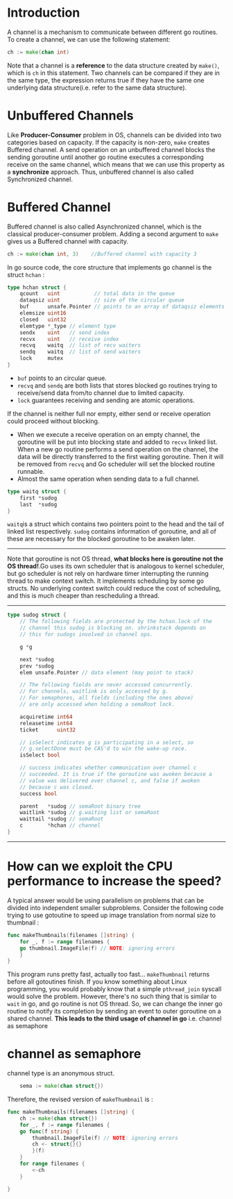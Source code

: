 # Introduction 
A channel is a mechanism to communicate between different go routines. To create a channel, we can use the following statement:
```go
ch := make(chan int)
```
Note that a channel is a **reference** to the data structure created by `make()`, which is `ch` in this statement.
Two channels can be compared if they are in the same type, the expression returns true if they have the same one underlying data structure(i.e. refer to the same data structure).
# Unbuffered Channels
Like **Producer-Consumer** problem in OS, channels can be divided into two categories based on capacity. If the capacity is non-zero, `make` creates Buffered channel.
A send operation on an unbuffered channel blocks the sending goroutine until another go routine executes a corresponding receive on the same channel, which means that we can use this property as a **synchronize** approach. Thus, unbuffered channel is also called Synchronized channel. 
# Buffered Channel 
Buffered channel is also called Asynchronized channel, which is the classical producer-consumer problem.
Adding a second argument to `make` gives us a Buffered channel with capacity.
```go
ch := make(chan int, 3)    //Buffered channel with capacity 3
```
In go source code, the core structure that implements go channel is the struct `hchan` :
```go
type hchan struct {
	qcount   uint           // total data in the queue
	dataqsiz uint           // size of the circular queue
	buf      unsafe.Pointer // points to an array of dataqsiz elements
	elemsize uint16
	closed   uint32
	elemtype *_type // element type
	sendx    uint   // send index
	recvx    uint   // receive index
	recvq    waitq  // list of recv waiters
	sendq    waitq  // list of send waiters
	lock     mutex
}
```
- `buf` points to an circular queue.
- `recvq` and `sendq` are both lists that stores blocked go routines trying to receive/send data from/to channel due to limited capacity.
- `lock` guarantees receiving and sending are atomic operations.

If the channel is neither full nor empty, either send or receive operation could proceed without blocking.
- When we execute a receive operation on an empty channel, the goroutine will be put into blocking state and added to `recvx` linked list. When a new go routine performs a send operation on the channel, the data will be directly transferred to the first waiting goroutine. Then it will be removed from `recvq` and Go scheduler will set the blocked routine runnable.
- Almost the same operation when sending data to a full channel.
```go
type waitq struct {
	first *sudog
	last  *sudog
}
```
`waitq`is a struct which contains two pointers point to the head and the tail of linked list respectively. `sudog` contains information of goroutine, and all of these are necessary for the blocked goroutine to be awaken later.
***
Note that goroutine is not OS thread, **what blocks here is goroutine not the OS thread!**.Go uses its own scheduler that is analogous to kernel scheduler, but go scheduler is not rely on hardware timer interrupting the running thread to make context switch. It implements  scheduling by some go structs. No underlying context switch could reduce the cost of scheduling, and this is much cheaper than rescheduling a thread. 
***
```go
type sudog struct {
	// The following fields are protected by the hchan.lock of the
	// channel this sudog is blocking on. shrinkstack depends on
	// this for sudogs involved in channel ops.

	g *g

	next *sudog
	prev *sudog
	elem unsafe.Pointer // data element (may point to stack)

	// The following fields are never accessed concurrently.
	// For channels, waitlink is only accessed by g.
	// For semaphores, all fields (including the ones above)
	// are only accessed when holding a semaRoot lock.

	acquiretime int64
	releasetime int64
	ticket      uint32

	// isSelect indicates g is participating in a select, so
	// g.selectDone must be CAS'd to win the wake-up race.
	isSelect bool

	// success indicates whether communication over channel c
	// succeeded. It is true if the goroutine was awoken because a
	// value was delivered over channel c, and false if awoken
	// because c was closed.
	success bool

	parent   *sudog // semaRoot binary tree
	waitlink *sudog // g.waiting list or semaRoot
	waittail *sudog // semaRoot
	c        *hchan // channel
}
```
*** 
# How can we exploit the CPU performance to increase the speed? 
A typical answer would be using parallelism on problems that can be divided into independent smaller subproblems. Consider the following code trying to use gotoutine to speed up image translation from normal size to thumbnail : 
```go
func makeThumbnails(filenames []string) {
    for _, f := range filenames {
    go thumbnail.ImageFile(f) // NOTE: ignoring errors
    }
}
```
This program runs pretty fast, actually too fast...
`makeThumbnail` returns before all gotoutines finish. If you know something about Linux programming, you would probably know that a simple `pthread_join` syscall would solve the problem. However, there's no such thing that is similar to `wait` in go, and go routine is not OS thread. So, we can change the inner go routine to notify its completion by sending an event to outer goroutine on a shared channel. 
**This leads to the third usage of channel in go** i.e. channel as semaphore
# channel as semaphore
channel type is an anonymous struct.
```go
    sema := make(chan struct{})
```
Therefore, the revised version of `makeThumbnail` is :
```go
func makeThumbnails(filenames []string) {
    ch := make(chan struct{})
    for _, f := range filenames {
    go func(f string) {
        thumbnail.ImageFile(f) // NOTE: ignoring errors
        ch <- struct{}{}
        }(f)
    }
    for range filenames {
        <-ch
    }

}
```